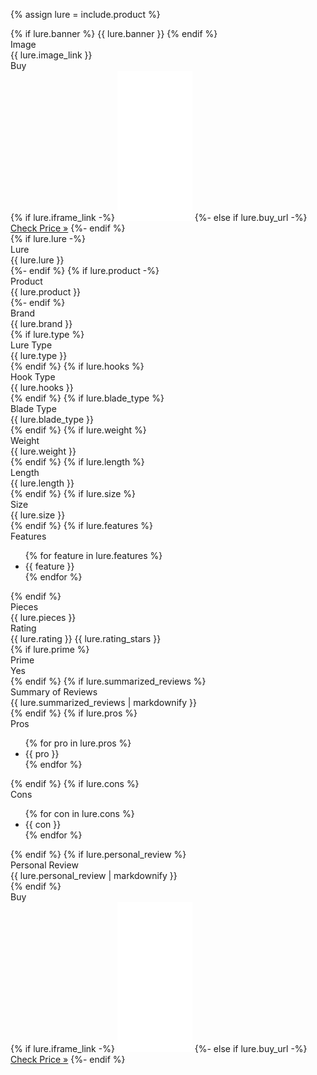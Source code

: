 {% assign lure = include.product %}
<div class="comparison-table">
  {% if lure.banner %}
  <span class="banner {{ lure.banner_class }}">{{ lure.banner }}</span>
  {% endif %}
  <div class="row">
    <div class="head">Image</div>
    <div class="data">{{ lure.image_link }}</div>
  </div>
  <div class="row">
    <div class="head">Buy</div>
    <div class="data">
    {% if lure.iframe_link -%}
      <iframe sandbox="allow-popups allow-scripts allow-modals allow-forms allow-same-origin" style="width:120px;height:240px;" marginwidth="0" marginheight="0" scrolling="no" frameborder="0" src="{{ lure.iframe_link }}"></iframe>
    {%- else if lure.buy_url -%}
      <a class="btn btn-accent" href="{{ lure.buy_url }}" role="button">Check Price »</a>
    {%- endif %}
    </div>
  </div>
  {% if lure.lure -%}
  <div class="row">
    <div class="head">Lure</div>
    <div class="data">{{ lure.lure }}</div>
  </div>
  {%- endif %}
  {% if lure.product -%}
  <div class="row">
    <div class="head">Product</div>
    <div class="data">{{ lure.product }}</div>
  </div>
  {%- endif %}
  <div class="row">
    <div class="head">Brand</div>
    <div class="data">{{ lure.brand }}</div>
  </div>
  {% if lure.type %}
  <div class="row">
    <div class="head">Lure Type</div>
    <div class="data">{{ lure.type }}</div>
  </div>
  {% endif %}
  {% if lure.hooks %}
  <div class="row">
    <div class="head">Hook Type</div>
    <div class="data">{{ lure.hooks }}</div>
  </div>
  {% endif %}
  {% if lure.blade_type %}
  <div class="row">
    <div class="head">Blade Type</div>
    <div class="data">{{ lure.blade_type }}</div>
  </div>
  {% endif %}
  {% if lure.weight %}
  <div class="row">
    <div class="head">Weight</div>
    <div class="data">{{ lure.weight }}</div>
  </div>
  {% endif %}
  {% if lure.length %}
  <div class="row">
    <div class="head">Length</div>
    <div class="data">{{ lure.length }}</div>
  </div>
  {% endif %}
  {% if lure.size %}
  <div class="row">
    <div class="head">Size</div>
    <div class="data">{{ lure.size }}</div>
  </div>
  {% endif %}
  {% if lure.features %}
  <div class="row">
    <div class="head">Features</div>
    <div class="data">
      <ul>
        {% for feature in lure.features %}
        <li>{{ feature }}</li>
        {% endfor %}
      </ul>
    </div>
  </div>
  {% endif %}
  <div class="row">
    <div class="head">Pieces</div>
    <div class="data">{{ lure.pieces }}</div>
  </div>
  <div class="row">
    <div class="head">Rating</div>
    <div class="data">{{ lure.rating }} {{ lure.rating_stars }}</div>
  </div>
  {% if lure.prime %}
  <div class="row">
    <div class="head">Prime</div>
    <div class="data">Yes</div>
  </div>
  {% endif %}
  {% if lure.summarized_reviews %}
  <div class="row">
    <div class="head">Summary of Reviews</div>
    <div class="data left">{{ lure.summarized_reviews | markdownify }}</div>
  </div>
  {% endif %}
  {% if lure.pros %}
  <div class="row">
    <div class="head">Pros</div>
    <div class="data">
      <ul>
        {% for pro in lure.pros %}
        <li>{{ pro }}</li>
        {% endfor %}
      </ul>
    </div>
  </div>
  {% endif %}
  {% if lure.cons %}
  <div class="row">
    <div class="head">Cons</div>
    <div class="data">
      <ul>
        {% for con in lure.cons %}
        <li>{{ con }}</li>
        {% endfor %}
      </ul>
    </div>
  </div>
  {% endif %}
  {% if lure.personal_review %}
  <div class="row">
    <div class="head">Personal Review</div>
    <div class="data left">{{ lure.personal_review | markdownify }}</div>
  </div>
  {% endif %}
  <div class="row">
    <div class="head">Buy</div>
    <div class="data">
    {% if lure.iframe_link -%}
      <iframe sandbox="allow-popups allow-scripts allow-modals allow-forms allow-same-origin" style="width:120px;height:240px;" marginwidth="0" marginheight="0" scrolling="no" frameborder="0" src="{{ lure.iframe_link }}"></iframe>
    {%- else if lure.buy_url -%}
      <a class="btn btn-accent" href="{{ lure.buy_url }}" role="button">Check Price »</a>
    {%- endif %}
    </div>
  </div>
</div>